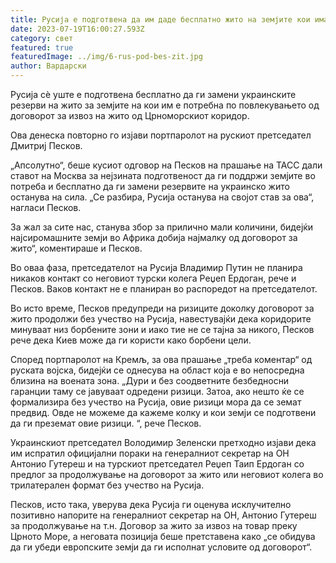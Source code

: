 ```yaml
---
title: Русија е подготвена да им даде бесплатно жито на земјите кои имаат потреба
date: 2023-07-19T16:00:27.593Z
category: свет
featured: true
featuredImage: ../img/6-rus-pod-bes-zit.jpg
author: Вардарски
---
```

Русија сè уште е подготвена бесплатно да ги замени украинските резерви на жито за земјите на кои им е потребна по повлекувањето од договорот за извоз на жито од Црноморскиот коридор.

Ова денеска повторно го изјави портпаролот на рускиот претседател Дмитриј Песков.

„Апсолутно“, беше кусиот одговор на Песков на прашање на ТАСС дали ставот на Москва за нејзината подготвеност да ги поддржи земјите во потреба и бесплатно да ги замени резервите на украинско жито останува на сила. „Се разбира, Русија останува на својот став за ова“, нагласи Песков.

За жал за сите нас, станува збор за прилично мали количини, бидејќи најсиромашните земји во Африка добија најмалку од договорот за жито“, коментираше и Песков.

Во оваа фаза, претседателот на Русија Владимир Путин не планира никаков контакт со неговиот турски колега Реџеп Ердоган, рече и Песков. Ваков контакт не е планиран во распоредот на претседателот.

Во исто време, Песков предупреди на ризиците доколку договорот за жито продолжи без учество на Русија, навестувајќи дека коридорите минуваат низ борбените зони и иако тие не се тајна за никого, Песков рече дека Киев може да ги користи како борбени цели.

Според портпаролот на Кремљ, за ова прашање „треба коментар“ од руската војска, бидејќи се однесува на област која е во непосредна близина на воената зона. „Дури и без соодветните безбедносни гаранции таму се јавуваат одредени ризици. Затоа, ако нешто ќе се формализира без учество на Русија, овие ризици мора да се земат предвид. Овде не можеме да кажеме колку и кои земји се подготвени да ги преземат овие ризици. “, рече Песков.

Украинскиот претседател Володимир Зеленски претходно изјави дека им испратил официјални пораки на генералниот секретар на ОН Антонио Гутереш и на турскиот претседател Реџеп Таип Ердоган со предлог за продолжување на договорот за жито или неговиот колега во трилатерален формат без учество на Русија.

Песков, исто така, уверува дека Русија ги оценува исклучително позитивно напорите на генералниот секретар на ОН, Антонио Гутереш за продолжување на т.н. Договор за жито за извоз на товар преку Црното Море, а неговата позиција беше претставена како „се обидува да ги убеди европските земји да ги исполнат условите од договорот“.